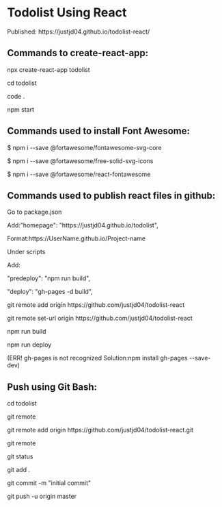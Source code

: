 <h1>Todolist Using React</h1>

<p>Published: https://justjd04.github.io/todolist-react/</p>

<h2>Commands to create-react-app:</h2>

<p>npx create-react-app todolist</p>
<p>cd todolist</p>
<p>code .</p>
<p>npm start</p>

<h2>Commands used to install Font Awesome:</h2>

<p>$ npm i --save @fortawesome/fontawesome-svg-core</p>
<p>$ npm i --save @fortawesome/free-solid-svg-icons</p>
<p>$ npm i --save @fortawesome/react-fontawesome</p>

<h2>Commands used to publish react files in github:</h2>

<p>Go to package.json</p>
<p>Add:"homepage": "https://justjd04.github.io/todolist",</p>
<p>Format:https://UserName.github.io/Project-name</p>

<p>Under scripts</p>
<p>Add:</p>
<p>"predeploy": "npm run build",</p>
<p>"deploy": "gh-pages -d build",</p>


<p>git remote add origin https://github.com/justjd04/todolist-react</p>
<p>git remote set-url origin https://github.com/justjd04/todolist-react</p>
<p>npm run build</p>
<p>npm run deploy</p>
<p>(ERR! gh-pages is not recognized Solution:npm install gh-pages --save-dev)</p>

<h2>Push using Git Bash:</h2>

<p>cd todolist</p>
<p>git remote</p>
<p>git remote add origin https://github.com/justjd04/todolist-react.git</p>
<p>git remote</p>
<p>git status</p>
<p>git add .</p>
<p>git commit -m "initial commit"</p>
<p>git push -u origin master</p>

<!-- some notes
git init - initialize a local git repo
git add  - add file to index/staging area
git status  - check status of working tree/in staging area
git commit  - commit changes in staging area to remote repo
git push  - push to remote repo
git pull - pull latest from remote repo
git clone - clone repo into new directory/download to machine

touch index.html
touch app.js
git init

git config  --global user.name 'Jan Dohinog'
git config  --global user.email 'janreydohinog@gmail.com'

git add index.html

git status - tell us that index file has changes to be commited and can add to staging area, red one is untracked app.js

if want to remove git rm --cached index.html

git add *.  - will add any html file to staging area

git add .  - add everything

edit a file and git status
tells the file that was modified telling to add it

git add . now green back in staging area

git commit
click i to go insert mode - esc then esc :wq Enter

or git commit -m "initial commit"

git status -it now says nothing to commit

clear

touch .gitignore -file dont want to ignore
log.txt   -file type or put on git ignore file, you dont want to include
/dir1    -folder type on git ignore to not include
*.txt   -all txt file

git branch login  -create branch say example adding login to project
log in is name of branch

git checkout login  -to switch from master to branch
will not show file like login.html

git checkout master -to switch back to master

git merge login - merge do it in master
will now show file like login.html

open editor type i comment added login
esc :w2 Enter

git remote  - say nothing

git remote add origin https://github.com/myapp.git

git remote - will now say origin

git push -u origin master

touch README.md  -create readme but not necessary

git add .

git push

copy link in download or click download to clone


git clone paste link

git pull  -pull everything down
-->
